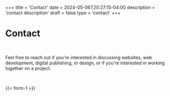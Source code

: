 +++
title = 'Contact'
date = 2024-05-06T20:27:15-04:00
description = 'contact description'
draft = false
type = 'contact'
+++
# Contact

<br>

Feel free to reach out if you're interested in discussing websites, web development, digital publishing, or design, or if you're interested in working together on a project.

<br>

{{< form-1 >}}
<br>
